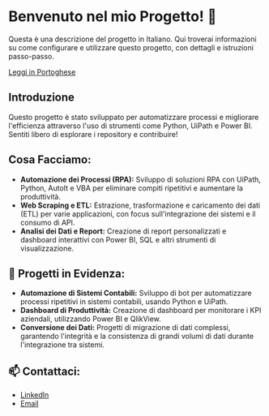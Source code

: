 # Benvenuto nel mio Progetto! 👋

Questa è una descrizione del progetto in Italiano. Qui troverai informazioni su come configurare e utilizzare questo progetto, con dettagli e istruzioni passo-passo.

[Leggi in Portoghese](README.pt.md)

## Introduzione
Questo progetto è stato sviluppato per automatizzare processi e migliorare l'efficienza attraverso l'uso di strumenti come Python, UiPath e Power BI. Sentiti libero di esplorare i repository e contribuire!

## Cosa Facciamo:
- **Automazione dei Processi (RPA):** Sviluppo di soluzioni RPA con UiPath, Python, AutoIt e VBA per eliminare compiti ripetitivi e aumentare la produttività.
- **Web Scraping e ETL:** Estrazione, trasformazione e caricamento dei dati (ETL) per varie applicazioni, con focus sull'integrazione dei sistemi e il consumo di API.
- **Analisi dei Dati e Report:** Creazione di report personalizzati e dashboard interattivi con Power BI, SQL e altri strumenti di visualizzazione.

## 🔧 Progetti in Evidenza:
- **Automazione di Sistemi Contabili:** Sviluppo di bot per automatizzare processi ripetitivi in sistemi contabili, usando Python e UiPath.
- **Dashboard di Produttività:** Creazione di dashboard per monitorare i KPI aziendali, utilizzando Power BI e QlikView.
- **Conversione dei Dati:** Progetti di migrazione di dati complessi, garantendo l'integrità e la consistenza di grandi volumi di dati durante l'integrazione tra sistemi.

## 📫 Contattaci:
- [LinkedIn](https://www.linkedin.com/in/matheusbellocorrea/)
- [Email](mailto:matheusbellocorrea1@gmail.com)
